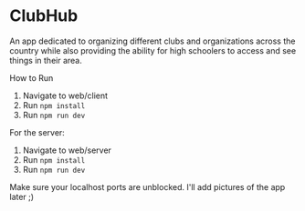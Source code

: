 # ClubHub

An app dedicated to organizing different clubs and organizations across the country while also providing the ability for high schoolers to access and see things in their area.

How to Run

1. Navigate to web/client
2. Run `npm install`
3. Run `npm run dev`

For the server:

1. Navigate to web/server
2. Run `npm install`
3. Run `npm run dev`

Make sure your localhost ports are unblocked. I'll add pictures of the app later ;)
